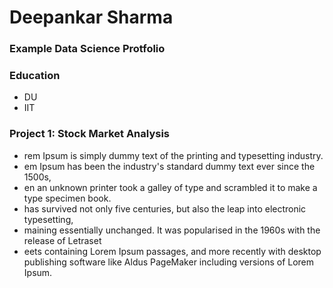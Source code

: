 # Deepankar Sharma
### Example Data Science Protfolio

### Education

- DU
- IIT

### Project 1: Stock Market Analysis
- rem Ipsum is simply dummy text of the printing and typesetting industry. 
- em Ipsum has been the industry's standard dummy text ever since the 1500s,
- en an unknown printer took a galley of type and scrambled it to make a type specimen book.
-  has survived not only five centuries, but also the leap into electronic typesetting, 
- maining essentially unchanged. It was popularised in the 1960s with the release of Letraset 
- eets containing Lorem Ipsum passages, and more recently with desktop publishing software like Aldus PageMaker including versions of Lorem Ipsum.
